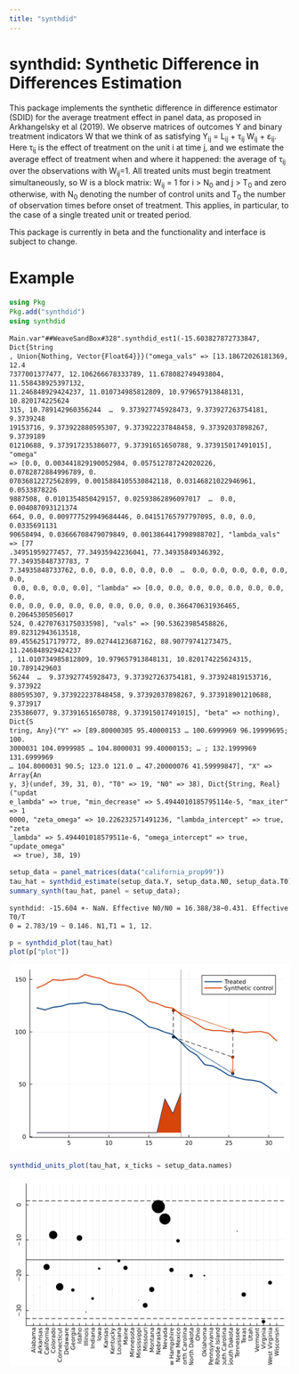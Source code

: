 ```yaml
---
title: "synthdid"
---
```




# synthdid: Synthetic Difference in Differences Estimation

This package implements the synthetic difference in difference estimator (SDID) for the average treatment effect in panel data,
as proposed in Arkhangelsky et al (2019). We observe matrices of outcomes Y and binary treatment indicators W
that we think of as satisfying Y<sub>ij</sub> = L<sub>ij</sub> + &tau;<sub>ij</sub> W<sub>ij</sub> + &epsilon;<sub>ij</sub>.
Here &tau;<sub>ij</sub> is the effect of treatment on the unit i at time j, and we estimate the average effect of
treatment when and where it happened: the average of &tau;<sub>ij</sub> over the observations with W<sub>ij</sub>=1.
All treated units must begin treatment simultaneously, so W is a block matrix: W<sub>ij</sub> = 1 for i > N<sub>0</sub> and j > T<sub>0</sub>
and zero otherwise, with N<sub>0</sub> denoting the number of control units and T<sub>0</sub> the number of observation times
before onset of treatment. This applies, in particular, to the case of a single treated unit or treated period.


This package is currently in beta and the functionality and interface is subject to change.

# Example

```julia
using Pkg
Pkg.add("synthdid")
using synthdid
```

```
Main.var"##WeaveSandBox#328".synthdid_est1(-15.603827872733847, Dict{String
, Union{Nothing, Vector{Float64}}}("omega_vals" => [13.18672026181369, 12.4
7377001377477, 12.106266678333789, 11.678082749493804, 11.558438925397132, 
11.246848929424237, 11.010734985812809, 10.979657913848131, 10.820174225624
315, 10.789142960356244  …  9.373927745928473, 9.373927263754181, 9.3739248
19153716, 9.373922880595307, 9.373922237848458, 9.37392037898267, 9.3739189
01210688, 9.373917235386077, 9.37391651650788, 9.373915017491015], "omega" 
=> [0.0, 0.003441829190052984, 0.057512787242020226, 0.0782872884996789, 0.
07036812272562899, 0.0015884105530842118, 0.03146821022946961, 0.0533878226
9887508, 0.0101354850429157, 0.02593862896097017  …  0.0, 0.004087093121374
664, 0.0, 0.009777529949684446, 0.04151765797797095, 0.0, 0.0, 0.0335691131
90658494, 0.03666708479079849, 0.0013864417998988702], "lambda_vals" => [77
.34951959277457, 77.34935942236041, 77.34935849346392, 77.34935848737783, 7
7.34935848733762, 0.0, 0.0, 0.0, 0.0, 0.0  …  0.0, 0.0, 0.0, 0.0, 0.0, 0.0,
 0.0, 0.0, 0.0, 0.0], "lambda" => [0.0, 0.0, 0.0, 0.0, 0.0, 0.0, 0.0, 0.0, 
0.0, 0.0, 0.0, 0.0, 0.0, 0.0, 0.0, 0.0, 0.366470631936465, 0.20645305056017
524, 0.4270763175033598], "vals" => [90.53623985458826, 89.82312943613518, 
89.45562517179772, 89.02744123687162, 88.90779741273475, 11.246848929424237
, 11.010734985812809, 10.979657913848131, 10.820174225624315, 10.7891429603
56244  …  9.373927745928473, 9.373927263754181, 9.373924819153716, 9.373922
880595307, 9.373922237848458, 9.37392037898267, 9.373918901210688, 9.373917
235386077, 9.37391651650788, 9.373915017491015], "beta" => nothing), Dict{S
tring, Any}("Y" => [89.80000305 95.40000153 … 100.6999969 96.19999695; 100.
3000031 104.0999985 … 104.8000031 99.40000153; … ; 132.1999969 131.6999969 
… 104.8000031 90.5; 123.0 121.0 … 47.20000076 41.59999847], "X" => Array{An
y, 3}(undef, 39, 31, 0), "T0" => 19, "N0" => 38), Dict{String, Real}("updat
e_lambda" => true, "min_decrease" => 5.4944010185795114e-5, "max_iter" => 1
0000, "zeta_omega" => 10.226232571491236, "lambda_intercept" => true, "zeta
_lambda" => 5.494401018579511e-6, "omega_intercept" => true, "update_omega"
 => true), 38, 19)
```



```julia
setup_data = panel_matrices(data("california_prop99"))
tau_hat = synthdid_estimate(setup_data.Y, setup_data.N0, setup_data.T0)
summary_synth(tau_hat, panel = setup_data);
```

```
synthdid: -15.604 +- NaN. Effective N0/N0 = 16.388/38~0.431. Effective T0/T
0 = 2.783/19 ~ 0.146. N1,T1 = 1, 12.
```



```julia
p = synthdid_plot(tau_hat)
plot(p["plot"])
```

![](figures/README_4_1.png)

```julia
synthdid_units_plot(tau_hat, x_ticks = setup_data.names)
```

![](figures/README_5_1.png)
